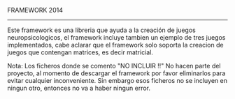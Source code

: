 FRAMEWORK 2014
______________

Este framework es una libreria que ayuda a la creación de juegos neuropsicologicos, el framework incluye tambien un ejemplo de tres juegos implementados, cabe aclarar que el framework solo soporta la creacion de juegos que contengan matrices, es decir matricial.

Nota: Los ficheros donde se comento "NO INCLUIR !!" No hacen parte del proyecto, al momento de descargar el framework por favor eliminarlos para evitar cualquier inconveniente. Sin embargo esos ficheros no se incluyen en ningun otro, entonces no va a haber ningun error.
